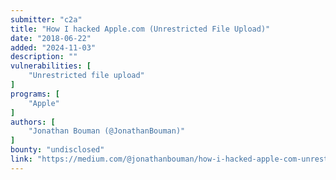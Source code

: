```yaml
---
submitter: "c2a"
title: "How I hacked Apple.com (Unrestricted File Upload)"
date: "2018-06-22"
added: "2024-11-03"
description: ""
vulnerabilities: [
    "Unrestricted file upload"
]
programs: [
    "Apple"
]
authors: [
    "Jonathan Bouman (@JonathanBouman)"
]
bounty: "undisclosed"
link: "https://medium.com/@jonathanbouman/how-i-hacked-apple-com-unrestricted-file-upload-bcda047e27e3"
---
```




